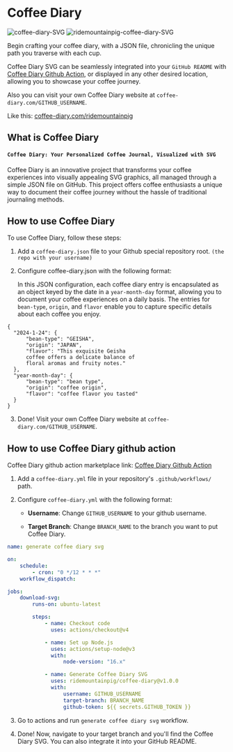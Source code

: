 # Coffee Diary

![coffee-diary-SVG](https://coffee-diary.com/api/coffeeDiarySvg)
![ridemountainpig-coffee-diary-SVG](https://coffee-diary.com/api/ridemountainpig)

Begin crafting your coffee diary, with a JSON file, chronicling the unique path you traverse with each cup.

Coffee Diary SVG can be seamlessly integrated into your `GitHub README` with
[Coffee Diary Github Action](https://github.com/marketplace/actions/coffee-diary), or displayed in any other desired location, allowing you to showcase your coffee journey.

Also you can visit your own Coffee Diary website at `coffee-diary.com/GITHUB_USERNAME`.

Like this: [coffee-diary.com/ridemountainpig](https://coffee-diary.com/ridemountainpig)

## What is Coffee Diary

#### `Coffee Diary: Your Personalized Coffee Journal, Visualized with SVG`

Coffee Diary is an innovative project that transforms your coffee experiences into visually appealing SVG graphics, all managed through a simple JSON file on GitHub. This project offers coffee enthusiasts a unique way to document their coffee journey without the hassle of traditional journaling methods.

## How to use Coffee Diary

To use Coffee Diary, follow these steps:

1. Add a `coffee-diary.json` file to your Github special repository root. `(the repo with your username)`
2. Configure coffee-diary.json with the following format:

    In this JSON configuration, each coffee diary entry is encapsulated as an object keyed by the date in a `year-month-day` format, allowing you to document your coffee experiences on a daily basis. The entries for `bean-type`, `origin`, and `flavor` enable you to capture specific details about each coffee you enjoy.

```
{
  "2024-1-24": {
      "bean-type": "GEISHA",
      "origin": "JAPAN",
      "flavor": "This exquisite Geisha
      coffee offers a delicate balance of
      floral aromas and fruity notes."
  },
  "year-month-day": {
      "bean-type": "bean type",
      "origin": "coffee origin",
      "flavor": "coffee flavor you tasted"
  }
}
```

3. Done! Visit your own Coffee Diary website at `coffee-diary.com/GITHUB_USERNAME`.

## How to use Coffee Diary github action

Coffee Diary github action marketplace link: [Coffee Diary Github Action](https://github.com/marketplace/actions/coffee-diary)

1. Add a `coffee-diary.yml` file in your repository's `.github/workflows/` path.
2. Configure `coffee-diary.yml` with the following format:

    - **Username**: Change `GITHUB_USERNAME` to your github username.

    - **Target Branch**: Change `BRANCH_NAME` to the branch you want to put Coffee Diary.

```yml
name: generate coffee diary svg

on:
    schedule:
        - cron: "0 */12 * * *"
    workflow_dispatch:

jobs:
    download-svg:
        runs-on: ubuntu-latest

        steps:
            - name: Checkout code
              uses: actions/checkout@v4

            - name: Set up Node.js
              uses: actions/setup-node@v3
              with:
                  node-version: "16.x"

            - name: Generate Coffee Diary SVG
              uses: ridemountainpig/coffee-diary@v1.0.0
              with:
                  username: GITHUB_USERNAME
                  target-branch: BRANCH_NAME
                  github-token: ${{ secrets.GITHUB_TOKEN }}
```

3. Go to actions and run `generate coffee diary svg` workflow.

4. Done! Now, navigate to your target branch and you'll find the Coffee Diary SVG. You can also integrate it into your GitHub README.
